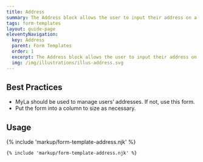 ```yaml
---
title: Address
summary: The Address block allows the user to input their address on a form.
tags: form-templates
layout: guide-page
eleventyNavigation:
  key: Address
  parent: Form Templates
  order: 1
  excerpt: The Address block allows the user to input their address on a form.
  img: /img/illustrations/illus-address.svg
---
```


## Best Practices

- MyLa should be used to manage users’ addresses. If not, use this form.
- Put the form into a column to size as necessary.

## Usage

{% include 'markup/form-template-address.njk' %}

``` html
{% include 'markup/form-template-address.njk' %}
```

